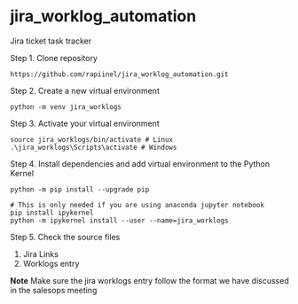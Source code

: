 # jira_worklog_automation
Jira ticket task tracker



Step 1. Clone repository 
```
https://github.com/rapiinel/jira_worklog_automation.git
```

Step 2. Create a new virtual environment
```
python -m venv jira_worklogs
```

Step 3. Activate your virtual environment
```
source jira_worklogs/bin/activate # Linux
.\jira_worklogs\Scripts\activate # Windows 
```

Step 4. Install dependencies and add virtual environment to the Python Kernel
```
python -m pip install --upgrade pip

# This is only needed if you are using anaconda jupyter notebook
pip install ipykernel
python -m ipykernel install --user --name=jira_worklogs
```

Step 5. Check the source files
  1. Jira Links
  2. Worklogs entry 


**Note**
Make sure the jira worklogs entry follow the format we have discussed in the salesops meeting
